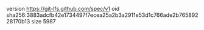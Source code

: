 version https://git-lfs.github.com/spec/v1
oid sha256:3883adcfb42e1734497f7ecea25a2b3a2911e53d1c766ade2b76589228170b13
size 5987
